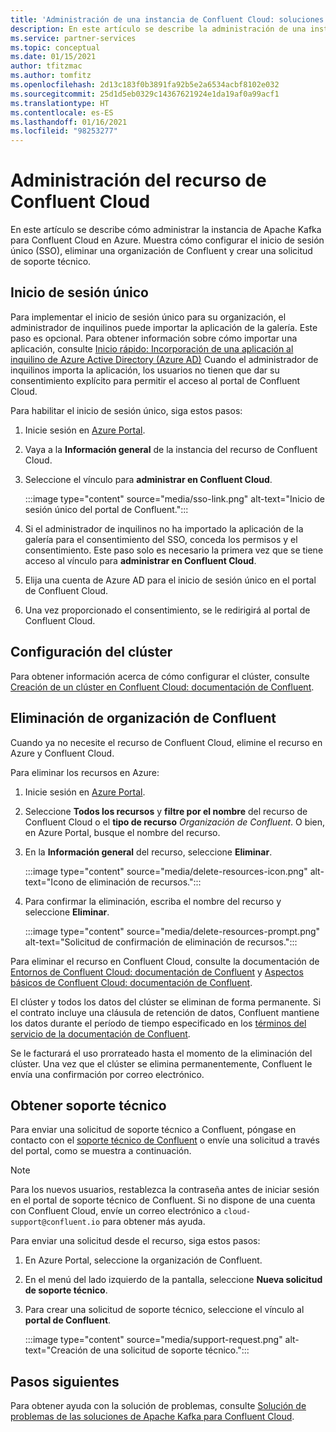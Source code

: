 ```yaml
---
title: 'Administración de una instancia de Confluent Cloud: soluciones de partners de Azure'
description: En este artículo se describe la administración de una instancia de Confluent Cloud en Azure Portal. Cómo configurar el inicio de sesión único, eliminar una organización de Confluent y obtener soporte técnico.
ms.service: partner-services
ms.topic: conceptual
ms.date: 01/15/2021
author: tfitzmac
ms.author: tomfitz
ms.openlocfilehash: 2d13c183f0b3891fa92b5e2a6534acbf8102e032
ms.sourcegitcommit: 25d1d5eb0329c14367621924e1da19af0a99acf1
ms.translationtype: HT
ms.contentlocale: es-ES
ms.lasthandoff: 01/16/2021
ms.locfileid: "98253277"
---
```

# <a name="manage-the-confluent-cloud-resource"></a>Administración del recurso de Confluent Cloud

En este artículo se describe cómo administrar la instancia de Apache Kafka para Confluent Cloud en Azure. Muestra cómo configurar el inicio de sesión único (SSO), eliminar una organización de Confluent y crear una solicitud de soporte técnico.

## <a name="single-sign-on"></a>Inicio de sesión único

Para implementar el inicio de sesión único para su organización, el administrador de inquilinos puede importar la aplicación de la galería. Este paso es opcional. Para obtener información sobre cómo importar una aplicación, consulte [Inicio rápido: Incorporación de una aplicación al inquilino de Azure Active Directory (Azure AD)](../../active-directory/manage-apps/add-application-portal.md) Cuando el administrador de inquilinos importa la aplicación, los usuarios no tienen que dar su consentimiento explícito para permitir el acceso al portal de Confluent Cloud.

Para habilitar el inicio de sesión único, siga estos pasos:

1. Inicie sesión en [Azure Portal](https://portal.azure.com).
1. Vaya a la **Información general** de la instancia del recurso de Confluent Cloud.
1. Seleccione el vínculo para **administrar en Confluent Cloud**.

   :::image type="content" source="media/sso-link.png" alt-text="Inicio de sesión único del portal de Confluent.":::

1. Si el administrador de inquilinos no ha importado la aplicación de la galería para el consentimiento del SSO, conceda los permisos y el consentimiento. Este paso solo es necesario la primera vez que se tiene acceso al vínculo para **administrar en Confluent Cloud**.
1. Elija una cuenta de Azure AD para el inicio de sesión único en el portal de Confluent Cloud.
1. Una vez proporcionado el consentimiento, se le redirigirá al portal de Confluent Cloud.

## <a name="set-up-cluster"></a>Configuración del clúster

Para obtener información acerca de cómo configurar el clúster, consulte [Creación de un clúster en Confluent Cloud: documentación de Confluent](https://docs.confluent.io/cloud/current/clusters/create-cluster.html).

## <a name="delete-confluent-organization"></a>Eliminación de organización de Confluent

Cuando ya no necesite el recurso de Confluent Cloud, elimine el recurso en Azure y Confluent Cloud.

Para eliminar los recursos en Azure:

1. Inicie sesión en [Azure Portal](https://portal.azure.com).
1. Seleccione **Todos los recursos** y **filtre por el nombre** del recurso de Confluent Cloud o el **tipo de recurso** _Organización de Confluent_. O bien, en Azure Portal, busque el nombre del recurso.
1. En la **Información general** del recurso, seleccione **Eliminar**.

    :::image type="content" source="media/delete-resources-icon.png" alt-text="Icono de eliminación de recursos.":::

1. Para confirmar la eliminación, escriba el nombre del recurso y seleccione **Eliminar**.

    :::image type="content" source="media/delete-resources-prompt.png" alt-text="Solicitud de confirmación de eliminación de recursos.":::

Para eliminar el recurso en Confluent Cloud, consulte la documentación de [Entornos de Confluent Cloud: documentación de Confluent](https://docs.confluent.io/current/cloud/using/environments.html) y [Aspectos básicos de Confluent Cloud: documentación de Confluent](https://docs.confluent.io/current/cloud/using/cloud-basics.html).

El clúster y todos los datos del clúster se eliminan de forma permanente. Si el contrato incluye una cláusula de retención de datos, Confluent mantiene los datos durante el período de tiempo especificado en los [términos del servicio de la documentación de Confluent](https://www.confluent.io/confluent-cloud-tos).

Se le facturará el uso prorrateado hasta el momento de la eliminación del clúster. Una vez que el clúster se elimina permanentemente, Confluent le envía una confirmación por correo electrónico.

## <a name="get-support"></a>Obtener soporte técnico

Para enviar una solicitud de soporte técnico a Confluent, póngase en contacto con el [soporte técnico de Confluent](https://support.confluent.io) o envíe una solicitud a través del portal, como se muestra a continuación.

> [!NOTE]
> Para los nuevos usuarios, restablezca la contraseña antes de iniciar sesión en el portal de soporte técnico de Confluent. Si no dispone de una cuenta con Confluent Cloud, envíe un correo electrónico a `cloud-support@confluent.io` para obtener más ayuda.

Para enviar una solicitud desde el recurso, siga estos pasos:

1. En Azure Portal, seleccione la organización de Confluent.
1. En el menú del lado izquierdo de la pantalla, seleccione **Nueva solicitud de soporte técnico**.
1. Para crear una solicitud de soporte técnico, seleccione el vínculo al **portal de Confluent**.

    :::image type="content" source="media/support-request.png" alt-text="Creación de una solicitud de soporte técnico.":::

## <a name="next-steps"></a>Pasos siguientes

Para obtener ayuda con la solución de problemas, consulte [Solución de problemas de las soluciones de Apache Kafka para Confluent Cloud](troubleshoot.md).

